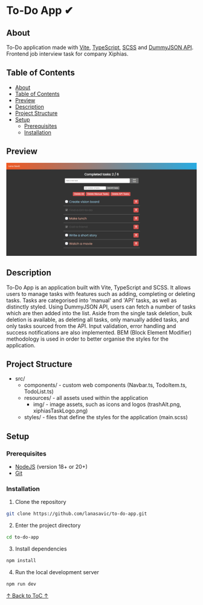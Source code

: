 # To-Do App ✔

## About
To-Do application made with [Vite](https://vitejs.dev), [TypeScript](https://www.typescriptlang.org), [SCSS](https://sass-lang.com) and [DummyJSON API](https://dummyjson.com). Frontend job interview task for company Xiphias.

## Table of Contents
- [About](#about)
- [Table of Contents](#table-of-contents)
- [Preview](#preview)
- [Description](#description)
- [Project Structure](#project-structure)
- [Setup](#setup)
    - [Prerequisites](#prerequisites)
    - [Installation](#installation)

## Preview
![To-Do App preview image](image.png)

## Description
To-Do App is an application built with Vite, TypeScript and SCSS. It allows users to manage tasks with features such as adding, completing or deleting tasks. Tasks are categorised into 'manual' and 'API' tasks, as well as distinctly styled. Using DummyJSON API, users can fetch a number of tasks which are then added into the list. Aside from the single task deletion, bulk deletion is available, as deleting all tasks, only manually added tasks, and only tasks sourced from the API. Input validation, error handling and success notifications are also implemented. BEM (Block Element Modifier) methodology is used in order to better organise the styles for the application.

## Project Structure
- src/
    - components/ - custom web components (Navbar.ts, TodoItem.ts, TodoList.ts)
    - resources/ - all assets used within the application
        - img/ - image assets, such as icons and logos (trashAlt.png, xiphiasTaskLogo.png)
    - styles/ - files that define the styles for the application (main.scss)

## Setup

### Prerequisites
- [NodeJS](https://nodejs.org/en/download/) (version 18+ or 20+)
- [Git](https://git-scm.com/downloads)

### Installation
1. Clone the repository
```bash
git clone https://github.com/lanasavic/to-do-app.git
```

2. Enter the project directory
```bash
cd to-do-app
```

3. Install dependencies
```bash
npm install
```

4. Run the local development server
```bash
npm run dev
```

[↑ Back to ToC ↑](#table-of-contents)
